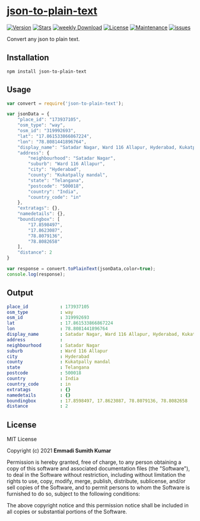 <h1 id="json-to-plain-text"><a href="https://github.com/sumithemmadi/json-to-plain-text">json-to-plain-text</a></h1>

<a href="https://www.npmjs.com/package/json-to-plain-text"><img src="https://img.shields.io/npm/v/json-to-plain-text.svg" alt="Version"></a>
<a href="https://github.com/sumithemmadi/json-to-plain-text/stargazers"><img src="https://img.shields.io/github/stars/sumithemmadi/json-to-plain-text" alt="Stars"></a>
<a href="https://github.com/sumithemmadi/json-to-plain-text"><img src="https://img.shields.io/npm/dt/json-to-plain-text.svg" alt="weekly Download"></a>
<a href="https://github.com/sumithemmadi/json-to-plain-text/blob/main/LICENSE"><img src="https://img.shields.io/npm/l/json-to-plain-text.svg" alt="License"></a>
<a href="https://github.com/sumithemmadi/json-to-plain-text"><img src="https://img.shields.io/npms-io/maintenance-score/json-to-plain-text" alt="Maintenance"></a>
<a href="https://github.com/sumithemmadi/json-to-plain-text/issues"><img src="https://img.shields.io/github/issues/sumithemmadi/json-to-plain-text" alt="issues"></a>
<br>
<p>Convert any json to plain text.</p>

## Installation 

```
npm install json-to-plain-text
```

## Usage

```js
var convert = require('json-to-plain-text');

var jsonData = {
    "place_id": "173937105",
    "osm_type": "way",
    "osm_id": "319992693",
    "lat": "17.861533866867224",
    "lon": "78.8081441896764",
    "display_name": "Satadar Nagar, Ward 116 Allapur, Hyderabad, Kukatpally mandal, Telangana, 500018, India",
    "address": {
        "neighbourhood": "Satadar Nagar",
        "suburb": "Ward 116 Allapur",
        "city": "Hyderabad",
        "county": "Kukatpally mandal",
        "state": "Telangana",
        "postcode": "500018",
        "country": "India",
        "country_code": "in"
    },
    "extratags": {},
    "namedetails": {},
    "boundingbox": [
        "17.8598497",
        "17.8623087",
        "78.8079136",
        "78.8082658"
    ],
    "distance": 2
}

var response = convert.toPlainText(jsonData,color=true);
console.log(response);

```

## Output

```yaml
place_id            : 173937105
osm_type            : way
osm_id              : 319992693
lat                 : 17.861533866867224
lon                 : 78.8081441896764
display_name        : Satadar Nagar, Ward 116 Allapur, Hyderabad, Kukatpally mandal, Telangana, 500018, India
address             :
neighbourhood       : Satadar Nagar
suburb              : Ward 116 Allapur
city                : Hyderabad
county              : Kukatpally mandal
state               : Telangana
postcode            : 500018
country             : India
country_code        : in
extratags           : {}
namedetails         : {}
boundingbox         : 17.8598497, 17.8623087, 78.8079136, 78.8082658
distance            : 2
```

## License

MIT License

Copyright (c) 2021 **Emmadi Sumith Kumar**

Permission is hereby granted, free of charge, to any person obtaining a copy
of this software and associated documentation files (the "Software"), to deal
in the Software without restriction, including without limitation the rights
to use, copy, modify, merge, publish, distribute, sublicense, and/or sell
copies of the Software, and to permit persons to whom the Software is
furnished to do so, subject to the following conditions:

The above copyright notice and this permission notice shall be included in all
copies or substantial portions of the Software.
